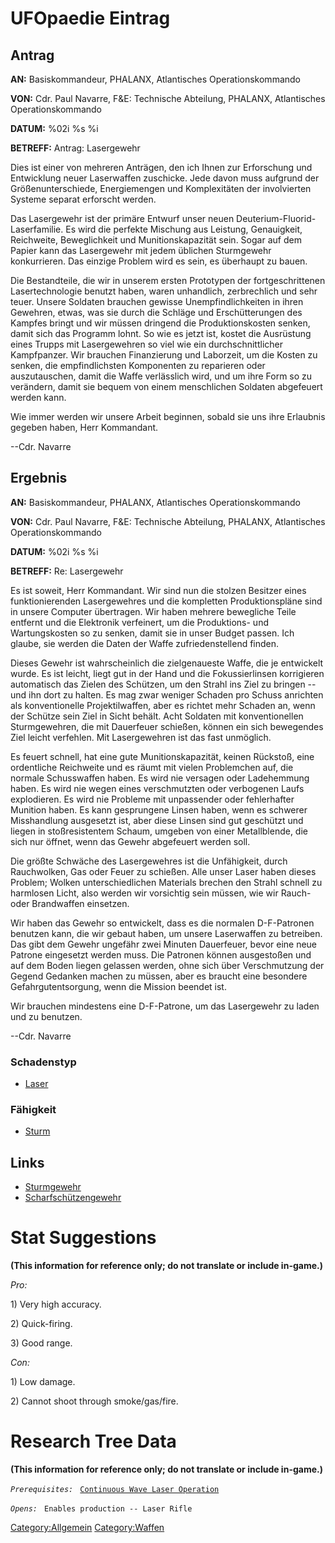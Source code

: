 # UFOpaedie Eintrag

## Antrag

**AN:** Basiskommandeur, PHALANX, Atlantisches Operationskommando

**VON:** Cdr. Paul Navarre, F&E: Technische Abteilung, PHALANX,
Atlantisches Operationskommando

**DATUM:** %02i %s %i

**BETREFF:** Antrag: Lasergewehr

Dies ist einer von mehreren Anträgen, den ich Ihnen zur Erforschung und
Entwicklung neuer Laserwaffen zuschicke. Jede davon muss aufgrund der
Größenunterschiede, Energiemengen und Komplexitäten der involvierten
Systeme separat erforscht werden.

Das Lasergewehr ist der primäre Entwurf unser neuen
Deuterium-Fluorid-Laserfamilie. Es wird die perfekte Mischung aus
Leistung, Genauigkeit, Reichweite, Beweglichkeit und Munitionskapazität
sein. Sogar auf dem Papier kann das Lasergewehr mit jedem üblichen
Sturmgewehr konkurrieren. Das einzige Problem wird es sein, es überhaupt
zu bauen.

Die Bestandteile, die wir in unserem ersten Prototypen der
fortgeschrittenen Lasertechnologie benutzt haben, waren unhandlich,
zerbrechlich und sehr teuer. Unsere Soldaten brauchen gewisse
Unempfindlichkeiten in ihren Gewehren, etwas, was sie durch die Schläge
und Erschütterungen des Kampfes bringt und wir müssen dringend die
Produktionskosten senken, damit sich das Programm lohnt. So wie es jetzt
ist, kostet die Ausrüstung eines Trupps mit Lasergewehren so viel wie
ein durchschnittlicher Kampfpanzer. Wir brauchen Finanzierung und
Laborzeit, um die Kosten zu senken, die empfindlichsten Komponenten zu
reparieren oder auszutauschen, damit die Waffe verlässlich wird, und um
ihre Form so zu verändern, damit sie bequem von einem menschlichen
Soldaten abgefeuert werden kann.

Wie immer werden wir unsere Arbeit beginnen, sobald sie uns ihre
Erlaubnis gegeben haben, Herr Kommandant.

--Cdr. Navarre

## Ergebnis

**AN:** Basiskommandeur, PHALANX, Atlantisches Operationskommando

**VON:** Cdr. Paul Navarre, F&E: Technische Abteilung, PHALANX,
Atlantisches Operationskommando

**DATUM:** %02i %s %i

**BETREFF:** Re: Lasergewehr

Es ist soweit, Herr Kommandant. Wir sind nun die stolzen Besitzer eines
funktionierenden Lasergewehres und die kompletten Produktionspläne sind
in unsere Computer übertragen. Wir haben mehrere bewegliche Teile
entfernt und die Elektronik verfeinert, um die Produktions- und
Wartungskosten so zu senken, damit sie in unser Budget passen. Ich
glaube, sie werden die Daten der Waffe zufriedenstellend finden.

Dieses Gewehr ist wahrscheinlich die zielgenaueste Waffe, die je
entwickelt wurde. Es ist leicht, liegt gut in der Hand und die
Fokussierlinsen korrigieren automatisch das Zielen des Schützen, um den
Strahl ins Ziel zu bringen -- und ihn dort zu halten. Es mag zwar
weniger Schaden pro Schuss anrichten als konventionelle Projektilwaffen,
aber es richtet mehr Schaden an, wenn der Schütze sein Ziel in Sicht
behält. Acht Soldaten mit konventionellen Sturmgewehren, die mit
Dauerfeuer schießen, können ein sich bewegendes Ziel leicht verfehlen.
Mit Lasergewehren ist das fast unmöglich.

Es feuert schnell, hat eine gute Munitionskapazität, keinen Rückstoß,
eine ordentliche Reichweite und es räumt mit vielen Problemchen auf, die
normale Schusswaffen haben. Es wird nie versagen oder Ladehemmung haben.
Es wird nie wegen eines verschmutzten oder verbogenen Laufs explodieren.
Es wird nie Probleme mit unpassender oder fehlerhafter Munition haben.
Es kann gesprungene Linsen haben, wenn es schwerer Misshandlung
ausgesetzt ist, aber diese Linsen sind gut geschützt und liegen in
stoßresistentem Schaum, umgeben von einer Metallblende, die sich nur
öffnet, wenn das Gewehr abgefeuert werden soll.

Die größte Schwäche des Lasergewehres ist die Unfähigkeit, durch
Rauchwolken, Gas oder Feuer zu schießen. Alle unser Laser haben dieses
Problem; Wolken unterschiedlichen Materials brechen den Strahl schnell
zu harmlosen Licht, also werden wir vorsichtig sein müssen, wie wir
Rauch- oder Brandwaffen einsetzen.

Wir haben das Gewehr so entwickelt, dass es die normalen D-F-Patronen
benutzen kann, die wir gebaut haben, um unsere Laserwaffen zu betreiben.
Das gibt dem Gewehr ungefähr zwei Minuten Dauerfeuer, bevor eine neue
Patrone eingesetzt werden muss. Die Patronen können ausgestoßen und auf
dem Boden liegen gelassen werden, ohne sich über Verschmutzung der
Gegend Gedanken machen zu müssen, aber es braucht eine besondere
Gefahrgutentsorgung, wenn die Mission beendet ist.

Wir brauchen mindestens eine D-F-Patrone, um das Lasergewehr zu laden
und zu benutzen.

--Cdr. Navarre

### Schadenstyp

- [Laser](Schaden/Laser "wikilink")

### Fähigkeit

- [Sturm](Fähigkeiten/Sturm "wikilink")

## Links

- [Sturmgewehr](Ausrüstung/Primärwaffen/Sturmgewehr "wikilink")
- [Scharfschützengewehr](Ausrüstung/Primärwaffen/Scharfschützengewehr "wikilink")

# Stat Suggestions

**(This information for reference only; do not translate or include
in-game.)**

*Pro:*

1\) Very high accuracy.

2\) Quick-firing.

3\) Good range.

*Con:*

1\) Low damage.

2\) Cannot shoot through smoke/gas/fire.

# Research Tree Data

**(This information for reference only; do not translate or include
in-game.)**

*`Prerequisites:`*
` `[`Continuous Wave Laser Operation`](Research/Continuous_Wave_Laser_Operation "wikilink")

*`Opens:`*
` Enables production -- Laser Rifle`

[Category:Allgemein](Category:Allgemein "wikilink")
[Category:Waffen](Category:Waffen "wikilink")